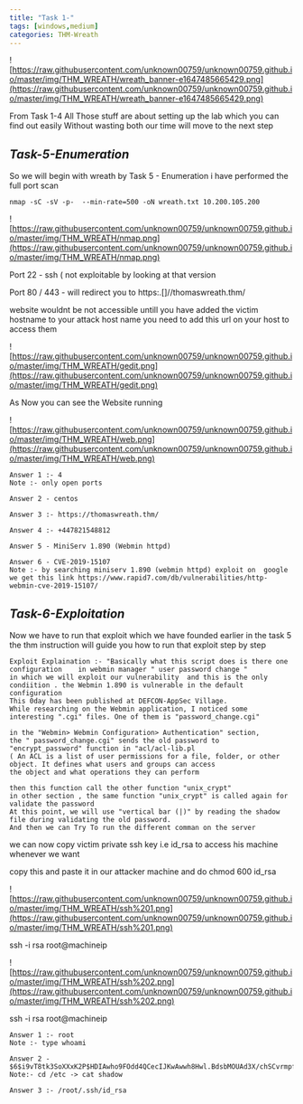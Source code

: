 ```yaml
---
title: "Task 1-"
tags: [windows,medium]
categories: THM-Wreath
---
```

![https://raw.githubusercontent.com/unknown00759/unknown00759.github.io/master/img/THM_WREATH/wreath_banner-e1647485665429.png](https://raw.githubusercontent.com/unknown00759/unknown00759.github.io/master/img/THM_WREATH/wreath_banner-e1647485665429.png)

From Task 1-4 All Those stuff are about setting up the lab which you can find out easily 
Without wasting both our time will move to the next step 

## *Task-5-Enumeration*
So we will begin with wreath by Task 5 - Enumeration 
i have performed the full port scan 
```
nmap -sC -sV -p-  --min-rate=500 -oN wreath.txt 10.200.105.200
```
![https://raw.githubusercontent.com/unknown00759/unknown00759.github.io/master/img/THM_WREATH/nmap.png](https://raw.githubusercontent.com/unknown00759/unknown00759.github.io/master/img/THM_WREATH/nmap.png)

Port 22 - ssh ( not exploitable by looking at that version 

Port 80 / 443 - will redirect you to https:.[]//thomaswreath.thm/

website wouldnt be  not accessible untill you have added the victim hostname to your attack host name 
you need to add this url  on your host  to access them 

![https://raw.githubusercontent.com/unknown00759/unknown00759.github.io/master/img/THM_WREATH/gedit.png](https://raw.githubusercontent.com/unknown00759/unknown00759.github.io/master/img/THM_WREATH/gedit.png)


As Now you can see the Website running 

![https://raw.githubusercontent.com/unknown00759/unknown00759.github.io/master/img/THM_WREATH/web.png](https://raw.githubusercontent.com/unknown00759/unknown00759.github.io/master/img/THM_WREATH/web.png)

```
Answer 1 :- 4
Note :- only open ports 

Answer 2 - centos

Answer 3 :- https://thomaswreath.thm/

Answer 4 :- +447821548812

Answer 5 - MiniServ 1.890 (Webmin httpd)

Answer 6 - CVE-2019-15107 
Note :- by searching miniserv 1.890 (webmin httpd) exploit on  google 
we get this link https://www.rapid7.com/db/vulnerabilities/http-webmin-cve-2019-15107/

```
## *Task-6-Exploitation*

Now we have to run that exploit which we have founded earlier in the task 5 
the thm instruction will guide you how to run that exploit step by step 


```
Exploit Explaination :- "Basically what this script does is there one configuration    in webmin manager " user password change " 
in which we will exploit our vulnerability  and this is the only condiition . the Webmin 1.890 is vulnerable in the default configuration
This 0day has been published at DEFCON-AppSec Village.
While researching on the Webmin application, I noticed some interesting ".cgi" files. One of them is "password_change.cgi"

in the "Webmin> Webmin Configuration> Authentication" section, 
the " password_change.cgi" sends the old password to "encrypt_password" function in "acl/acl-lib.pl 
( An ACL is a list of user permissions for a file, folder, or other object. It defines what users and groups can access
the object and what operations they can perform

then this function call the other function "unix_crypt"
in other section , the same function "unix_crypt" is called again for validate the password 
At this point, we will use "vertical bar (|)" by reading the shadow file during validating the old password.
And then we can Try To run the different comman on the server 
```

we can now copy victim  private ssh key i.e id_rsa  to access his machine whenever we want 

copy this and paste it in our attacker machine and do chmod 600 id_rsa 

![https://raw.githubusercontent.com/unknown00759/unknown00759.github.io/master/img/THM_WREATH/ssh%201.png](https://raw.githubusercontent.com/unknown00759/unknown00759.github.io/master/img/THM_WREATH/ssh%201.png)

ssh -i rsa root@machineip

![https://raw.githubusercontent.com/unknown00759/unknown00759.github.io/master/img/THM_WREATH/ssh%202.png](https://raw.githubusercontent.com/unknown00759/unknown00759.github.io/master/img/THM_WREATH/ssh%202.png)

 
ssh -i rsa root@machineip 

```
Answer 1 :- root
Note :- type whoami

Answer 2 - $6$i9vT8tk3SoXXxK2P$HDIAwho9FOdd4QCecIJKwAwwh8Hwl.BdsbMOUAd3X/chSCvrmpfy.5lrLgnRVNq6/6g0PxK9VqSdy47/qKXad1
Note:- cd /etc -> cat shadow

Answer 3 :- /root/.ssh/id_rsa

```
